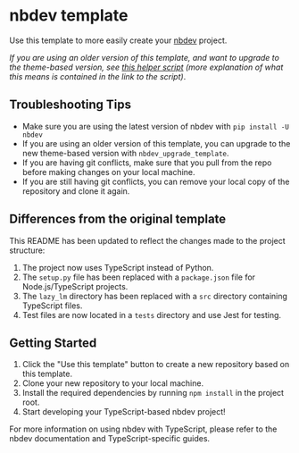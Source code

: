 # nbdev template

Use this template to more easily create your [nbdev](https://nbdev.fast.ai/) project.

_If you are using an older version of this template, and want to upgrade to the theme-based version, see [this helper script](https://gist.github.com/hamelsmu/977e82a23dcd8dcff9058079cb4a8f18) (more explanation of what this means is contained in the link to the script)_.

## Troubleshooting Tips

-  Make sure you are using the latest version of nbdev with `pip install -U nbdev`
-  If you are using an older version of this template, you can upgrade to the new theme-based version with `nbdev_upgrade_template`.
-  If you are having git conflicts, make sure that you pull from the repo before making changes on your local machine.
-  If you are still having git conflicts, you can remove your local copy of the repository and clone it again.

## Differences from the original template

This README has been updated to reflect the changes made to the project structure:

1. The project now uses TypeScript instead of Python.
2. The `setup.py` file has been replaced with a `package.json` file for Node.js/TypeScript projects.
3. The `lazy_lm` directory has been replaced with a `src` directory containing TypeScript files.
4. Test files are now located in a `tests` directory and use Jest for testing.

## Getting Started

1. Click the "Use this template" button to create a new repository based on this template.
2. Clone your new repository to your local machine.
3. Install the required dependencies by running `npm install` in the project root.
4. Start developing your TypeScript-based nbdev project!

For more information on using nbdev with TypeScript, please refer to the nbdev documentation and TypeScript-specific guides.